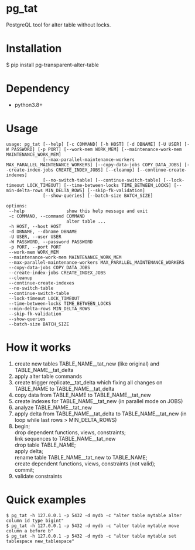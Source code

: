 pg_tat
======================

PostgreQL tool for alter table without locks.

# Installation

$ pip install pg-transparent-alter-table 

# Dependency

* python3.8+

# Usage

    usage: pg_tat [--help] [-c COMMAND] [-h HOST] [-d DBNAME] [-U USER] [-W PASSWORD] [-p PORT] [--work-mem WORK_MEM] [--maintenance-work-mem MAINTENANCE_WORK_MEM]
                  [--max-parallel-maintenance-workers MAX_PARALLEL_MAINTENANCE_WORKERS] [--copy-data-jobs COPY_DATA_JOBS] [--create-index-jobs CREATE_INDEX_JOBS] [--cleanup] [--continue-create-indexes]
                  [--no-switch-table] [--continue-switch-table] [--lock-timeout LOCK_TIMEOUT] [--time-between-locks TIME_BETWEEN_LOCKS] [--min-delta-rows MIN_DELTA_ROWS] [--skip-fk-validation]
                  [--show-queries] [--batch-size BATCH_SIZE]
      
    options:
     --help                show this help message and exit
     -c COMMAND, --command COMMAND
                           alter table ...
     -h HOST, --host HOST
     -d DBNAME, --dbname DBNAME
     -U USER, --user USER
     -W PASSWORD, --password PASSWORD
     -p PORT, --port PORT
     --work-mem WORK_MEM
     --maintenance-work-mem MAINTENANCE_WORK_MEM
     --max-parallel-maintenance-workers MAX_PARALLEL_MAINTENANCE_WORKERS
     --copy-data-jobs COPY_DATA_JOBS
     --create-index-jobs CREATE_INDEX_JOBS
     --cleanup
     --continue-create-indexes
     --no-switch-table
     --continue-switch-table
     --lock-timeout LOCK_TIMEOUT
     --time-between-locks TIME_BETWEEN_LOCKS
     --min-delta-rows MIN_DELTA_ROWS
     --skip-fk-validation
     --show-queries
     --batch-size BATCH_SIZE

# How it works

1. create new tables TABLE_NAME__tat_new (like original) and TABLE_NAME__tat_delta
1. apply alter table commands
1. create trigger replicate__tat_delta which fixing all changes on TABLE_NAME to TABLE_NAME__tat_delta
1. copy data from TABLE_NAME to TABLE_NAME__tat_new
1. create indexes for TABLE_NAME__tat_new (in parallel mode on JOBS)
1. analyze TABLE_NAME__tat_new
1. apply delta from TABLE_NAME__tat_delta to TABLE_NAME__tat_new (in loop while last rows > MIN_DELTA_ROWS)
1. begin;\
   drop dependent functions, views, constraints;\
   link sequences to TABLE_NAME__tat_new\
   drop table TABLE_NAME;\
   apply delta;\
   rename table TABLE_NAME__tat_new to TABLE_NAME;\
   create dependent functions, views, constraints (not valid);\
   commit;
1. validate constraints

# Quick examples

    $ pg_tat -h 127.0.0.1 -p 5432 -d mydb -c "alter table mytable alter column id type bigint" 
    $ pg_tat -h 127.0.0.1 -p 5432 -d mydb -c "alter table mytable move column a before b"
    $ pg_tat -h 127.0.0.1 -p 5432 -d mydb -c "alter table mytable set tablespace new_tablespace"
